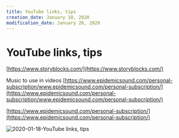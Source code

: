 ```yaml
---
title: YouTube links, tips
creation_date: January 18, 2020
modification_date: January 26, 2020
---
```



# YouTube links, tips
[https://www.storyblocks.com/](https://www.storyblocks.com/)

Music to use in videos
[https://www.epidemicsound.com/personal-subscription/www.epidemicsound.com/personal-subscription/](https://www.epidemicsound.com/personal-subscription/www.epidemicsound.com/personal-subscription/)

[https://www.epidemicsound.com/personal-subscription/](https://www.epidemicsound.com/personal-subscription/)

![2020-01-18-YouTube links, tips](images/2020-01-18-YouTube%20links,%20tips.jpeg)

